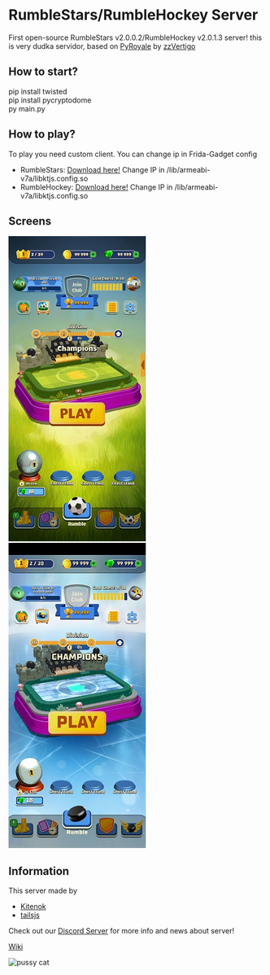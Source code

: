 # RumbleStars/RumbleHockey Server
First open-source RumbleStars v2.0.0.2/RumbleHockey v2.0.1.3 server! this is very dudka servidor, based on [PyRoyale](https://github.com/zzvertigo/pyroyale) by [zzVertigo](https://github.com/zzvertigo)

## How to start?
pip install twisted<br>
pip install pycryptodome<br>
py main.py

## How to play?
To play you need custom client. You can change ip in Frida-Gadget config
* RumbleStars: [Download here!](https://mega.nz/file/f7BEXLIL#j1xbyFS93hM_fF5FDKbGiGvfO4AKS_PIo5bX-gQ0h2k) Change IP in /lib/armeabi-v7a/libktjs.config.so
* RumbleHockey: [Download here!](https://mega.nz/file/azRiWJ5A#f0jviDeRXDKYRF7IUWmXp-tJirJMbsg6GeJL0xB0RIw) Change IP in /lib/armeabi-v7a/libktjs.config.so

## Screens
![RumbleStars](https://github.com/KTJS-TEAM/FrogmindRumble-Server/raw/main/rumblestars.jpg)![RumbleHockey](https://github.com/KTJS-TEAM/FrogmindRumble-Server/raw/main/rumblehockey.jpg)

## Information
This server made by
* [Kitenok](https://github.com/kitenok228)
* [tailsjs](https://github.com/tailsjs)

Check out our [Discord Server](https://discord.gg/uV46YKbU5R) for more info and news about server!

[Wiki](https://github.com/KTJS-TEAM/FrogmindRumble-Server/wiki)

![pussy cat](https://github.com/KTJS-TEAM/FrogmindRumble-Server/raw/main/cat.png)
